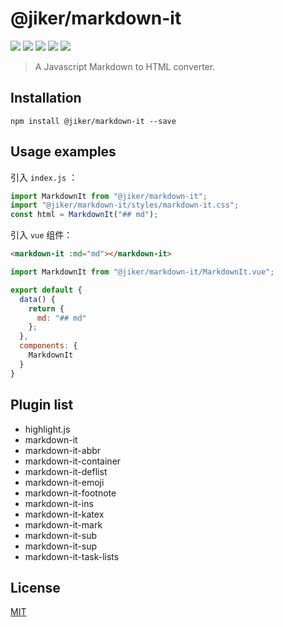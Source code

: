 # @jiker/markdown-it  

![](https://img.shields.io/badge/-jiker-brightgreen)
![](https://img.shields.io/npm/dw/@jiker/markdown-it)
![](https://img.shields.io/npm/v/@jiker/markdown-it)
![](https://img.shields.io/npm/l/@jiker/markdown-it)
![](https://img.shields.io/npm/collaborators/@jiker/markdown-it)

> A Javascript Markdown to HTML converter.

## Installation
```
npm install @jiker/markdown-it --save
```  

## Usage examples
引入 `index.js` ：
```js
import MarkdownIt from "@jiker/markdown-it";
import "@jiker/markdown-it/styles/markdown-it.css";
const html = MarkdownIt("## md");
```  

引入 `vue` 组件：
```html
<markdown-it :md="md"></markdown-it>
```  

```js
import MarkdownIt from "@jiker/markdown-it/MarkdownIt.vue";

export default {
  data() {
    return {
      md: "## md"
    };
  },
  components: {
    MarkdownIt
  }
}
```  

## Plugin list  
* highlight.js
* markdown-it
* markdown-it-abbr
* markdown-it-container
* markdown-it-deflist
* markdown-it-emoji
* markdown-it-footnote
* markdown-it-ins
* markdown-it-katex
* markdown-it-mark
* markdown-it-sub
* markdown-it-sup
* markdown-it-task-lists

## License
[MIT](http://git.weilaigongzuo.com/npm/markdown-it/blob/master/LICENSE)

